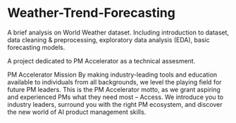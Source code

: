 # Weather-Trend-Forecasting
A brief analysis on World Weather dataset. Including introduction to dataset, data cleaning &amp; preprocessing, exploratory data analysis (EDA), basic forecasting models.

A project dedicated to PM Accelerator as a technical assesment. 

PM Accelerator Mission
By making industry-leading tools and education available to individuals from all backgrounds, we level the playing field for future PM leaders. This is the PM Accelerator motto, as we grant aspiring and experienced PMs what they need most – Access. We introduce you to industry leaders, surround you with the right PM ecosystem, and discover the new world of AI product management skills.
